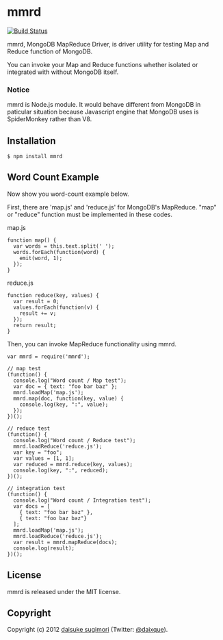 mmrd
===================================
[![Build Status](https://travis-ci.org/daixque/mmrd.png?branch=master)](https://travis-ci.org/daixque/mmrd)

mmrd, MongoDB MapReduce Driver, is driver utility for testing Map and Reduce function of MongoDB.

You can invoke your Map and Reduce functions whether isolated or integrated with without MongoDB itself.

### Notice

mmrd is Node.js module. It would behave different from MongoDB in paticular situation because Javascript engine that MongoDB uses is SpiderMonkey rather than V8.


## Installation

    $ npm install mmrd


## Word Count Example

Now show you word-count example below.

First, there are 'map.js' and 'reduce.js' for MongoDB's MapReduce.
"map" or "reduce" function must be implemented in these codes.

map.js

    function map() {
      var words = this.text.split(' ');
      words.forEach(function(word) {
        emit(word, 1);
      });
    }

reduce.js

    function reduce(key, values) {
      var result = 0;
      values.forEach(function(v) {
        result += v;
      });
      return result;
    }

Then, you can invoke MapReduce functionality using mmrd.

    var mmrd = require('mmrd');

    // map test
    (function() {
      console.log("Word count / Map test");
      var doc = { text: "foo bar baz" };
      mmrd.loadMap('map.js');
      mmrd.map(doc, function(key, value) {
        console.log(key, ":", value);
      });
    })();

    // reduce test
    (function() {
      console.log("Word count / Reduce test");
      mmrd.loadReduce('reduce.js');
      var key = "foo";
      var values = [1, 1];
      var reduced = mmrd.reduce(key, values);
      console.log(key, ":", reduced);
    })();

    // integration test
    (function() {
      console.log("Word count / Integration test");
      var docs = [
        { text: "foo bar baz" },
        { text: "foo baz baz"}
      ];
      mmrd.loadMap('map.js');
      mmrd.loadReduce('reduce.js');
      var result = mmrd.mapReduce(docs);
      console.log(result);
    })();


## License
mmrd is released under the MIT license.

## Copyright
Copyright (c) 2012 [daisuke sugimori][1] (Twitter: [@daixque][2]).

[1]: http://opentechnica.blogspot.com/
[2]: https://twitter.com/daixque